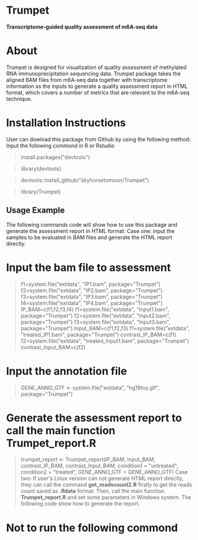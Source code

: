 # Trumpet
**Transcriptome-guided quality assessment of m6A-seq data**
# About
Trumpet is designed for visualization of quality assessment of methylated RNA immunoprecipitation sequencing data. Trumpet package takes the aligned BAM files from m6A-seq data together with transcriptome information as the inputs to generate a quality assessment report in HTML format, which covers a number of metrics that are relevant to the m6A-seq technique. 
# Installation Instructions
User can dowload this package from Github by using the following method: Input the following commond in R or Rstudio
>install.packages("devtools")

>library(devtools)

> devtools::install_github("skyhorsetomoon/Trumpet")

> library(Trumpet)
## Usage Example
The following commands code will show how to use this package and generate the assessment report in HTML format:
Case one: input the samples to be evaluated in BAM files and generate the HTML report directly.
# Input the bam file to assessment
> f1=system.file("extdata", "IP1.bam", package="Trumpet")
> f2=system.file("extdata", "IP2.bam", package="Trumpet")
> f3=system.file("extdata", "IP3.bam", package="Trumpet")
> f4=system.file("extdata", "IP4.bam", package="Trumpet")
> IP_BAM=c(f1,f2,f3,f4)
> f1=system.file("extdata", "Input1.bam", package="Trumpet")
> f2=system.file("extdata", "Input2.bam", package="Trumpet")
> f3=system.file("extdata", "Input3.bam", package="Trumpet")
> Input_BAM=c(f1,f2,f3)
> f1=system.file("extdata", "treated_IP1.bam", package="Trumpet")
> contrast_IP_BAM=c(f1)
> f2=system.file("extdata", "treated_Input1.bam", package="Trumpet")
> contrast_Input_BAM=c(f2)
# Input the annotation file
> GENE_ANNO_GTF <- system.file("extdata", "hg19toy.gtf", package="Trumpet")
# Generate the assessment report to call the main function **Trumpet\_report.R**
> trumpet_report <- Trumpet_report(IP_BAM,
                               Input_BAM,
                               contrast_IP_BAM,
                               contrast_Input_BAM,
                               condition1 = "untreated",
                               condition2 = "treated",
                               GENE_ANNO_GTF = GENE_ANNO_GTF)
 Case two: If user's Linux version can not generate HTML report directly, they can call the command **get\_readscount2.R** firstly to get the reads count saved as **.Rdata** format. Then, call the main function **Trumpet\_report.R** and set some parameters in Windows system. The following code show how to generate the report.
 # Not to run the following commond
 > 
